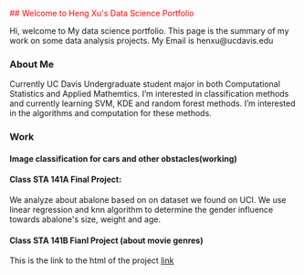 <p style = "color:red;">## Welcome to Heng Xu's Data Science Portfolio </p>
Hi, welcome to My data science portfolio. This page is the summary of my work on some data analysis projects. My Email is henxu@ucdavis.edu

### About Me
Currently UC Davis Undergraduate student major in both Computational Statistics and Applied Mathemtics. I’m interested in classification methods and currently learning SVM, KDE and random forest methods. I’m interested in the algorithms and computation for these methods. 

### Work


#### Image classification for cars and other obstacles(working)
#### Class STA 141A Final Project:
We analyze about abalone based on on dataset we found on UCI. We use linear regression and knn algorithm to determine the gender influence towards abalone's size, weight and age.
#### Class STA 141B Fianl Project (about movie genres)<br/>
This is the link to the html of the project [link](http://htmlpreview.github.io/?https://github.com/Heng19/UC-Davis-Heng-Xu/blob/master/final.html)
<br/>

